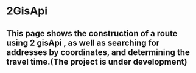 # 2GisApi
## This page shows the construction of a route using 2 gisApi , as well as searching for addresses by coordinates, and determining the travel time.(The project is under development)
